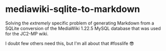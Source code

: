 # mediawiki-sqlite-to-markdown

Solving the _extremely_ specific problem of generating Markdown from a SQLite conversion of the MediaWiki 1.22.5 MySQL database that was used for the JC2-MP wiki.

I doubt few others need this, but I'm all about that #fosslife 😎
